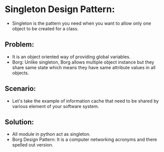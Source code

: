 # Singleton Design Pattern:
* Singleton is the pattern you need when you want to allow only one object to be created for a class.

Problem:
-----------
* It is an object oriented way of providing global variables.
* Borg: Unlike singleton, Borg allows multiple object instance but they share same state which means they have same attribute values in all objects.

Scenario:
----------
* Let's take the example of information cache that need to be shared by various element of your software system.

Solution:
---------
* All module in python act as singleton.
* Borg Design Pattern: It is a computer networking acronyms and there spelled out version.
